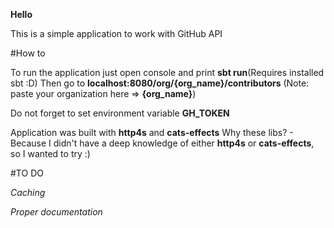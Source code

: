 **Hello**

This is a simple application to work with GitHub API

#How to

To run the application just open console and print **sbt run**(Requires installed sbt :D)
Then go to **localhost:8080/org/{org_name}/contributors** (Note: paste your organization here => **{org_name}**)

Do not forget to set environment variable **GH_TOKEN**

Application was built with **http4s** and **cats-effects**
Why these libs? - Because I didn't have a deep knowledge of either **http4s** or **cats-effects**, so I wanted to try :)

#TO DO

*Caching*

*Proper documentation*
